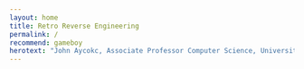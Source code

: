 ```yaml
---
layout: home
title: Retro Reverse Engineering
permalink: /
recommend: gameboy
herotext: "John Aycokc, Associate Professor Computer Science, University of Calgary uses retrogame archeology to look under the hood of old games to uncover the clever tricks that make them tick. Learn about what retrogame archeology is (and isn't) and how old games are studied today."
---
```

